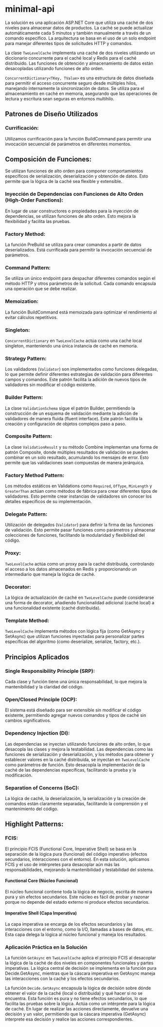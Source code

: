 # minimal-api

La solución es una aplicación ASP.NET Core que utiliza una caché de dos niveles para almacenar datos de productos. La caché se puede actualizar automáticamente cada 5 minutos y también manualmente a través de un comando específico. La arquitectura se basa en el uso de un solo endpoint para manejar diferentes tipos de solicitudes HTTP y comandos.

La clase `TwoLevelCache` implementa una caché de dos niveles utilizando un diccionario concurrente para el caché local y Redis para el caché distribuido. Las funciones de obtención y almacenamiento de datos están desacopladas utilizando funciones de alto orden.

`ConcurrentDictionary<TKey, TValue>` es una estructura de datos diseñada para permitir el acceso concurrente seguro desde múltiples hilos, manejando internamente la sincronización de datos. Se utiliza para el almacenamiento en caché en memoria, asegurando que las operaciones de lectura y escritura sean seguras en entornos multihilo.

## Patrones de Diseño Utilizados

### Currificación:

Utilizamos currificación para la función BuildCommand para permitir una invocación secuencial de parámetros en diferentes momentos.

## Composición de Funciones:

Se utilizan funciones de alto orden para componer comportamientos específicos de serialización, deserialización y obtención de datos. Esto permite que la lógica de la caché sea flexible y extensible.

### Inyección de Dependencias con Funciones de Alto Orden (High-Order Functions):

En lugar de usar constructores o propiedades para la inyección de dependencias, se utilizan funciones de alto orden. Esto mejora la flexibilidad y facilita las pruebas.

### Factory Method:

La función PreBuild se utiliza para crear comandos a partir de datos deserializados. Está currificada para permitir la invocación secuencial de parámetros.

### Command Pattern:

Se utiliza un único endpoint para despachar diferentes comandos según el método HTTP y otros parámetros de la solicitud. Cada comando encapsula una operación que se debe realizar.

### Memoization:

La función BuildCommand está memoizada para optimizar el rendimiento al evitar cálculos repetitivos.

### Singleton:

`ConcurrentDictionary` en `TwoLevelCache` actúa como una caché local singleton, manteniendo una única instancia de caché en memoria.

### Strategy Pattern:

Los validadores (`Validator`) son implementados como funciones delegadas, lo que permite definir diferentes estrategias de validación para diferentes campos y comandos. Este patrón facilita la adición de nuevos tipos de validadores sin modificar el código existente.

### Builder Pattern:

La clase `ValidationSchema` sigue el patrón Builder, permitiendo la construcción de un esquema de validación mediante la adición de validadores de manera fluida (fluent interface). Este patrón facilita la creación y configuración de objetos complejos paso a paso.

### Composite Pattern:

La clase `ValidationResult` y su método Combine implementan una forma de patrón Composite, donde múltiples resultados de validación se pueden combinar en un solo resultado, acumulando los mensajes de error. Esto permite que las validaciones sean compuestas de manera jerárquica.

### Factory Method Pattern:

Los métodos estáticos en Validations como `Required`, `OfType`, `MinLength` y `GreaterThan` actúan como métodos de fábrica para crear diferentes tipos de validadores. Esto permite crear instancias de validadores sin conocer los detalles específicos de su implementación.

### Delegate Pattern:

Utilización de delegados (`Validator`) para definir la firma de las funciones de validación. Esto permite pasar funciones como parámetros y almacenar colecciones de funciones, facilitando la modularidad y flexibilidad del código.

### Proxy:

`TwoLevelCache` actúa como un proxy para la caché distribuida, controlando el acceso a los datos almacenados en Redis y proporcionando un intermediario que maneja la lógica de caché.

### Decorator:

La lógica de actualización de caché en `TwoLevelCache` puede considerarse una forma de decorator, añadiendo funcionalidad adicional (caché local) a una funcionalidad existente (caché distribuida).

### Template Method:

`TwoLevelCache` implementa métodos con lógica fija (como GetAsync y SetAsync) que utilizan funciones inyectadas para personalizar partes específicas del algoritmo (como deserialize, serialize, factory, etc.).

## Principios Aplicados

### Single Responsibility Principle (SRP):

Cada clase y función tiene una única responsabilidad, lo que mejora la mantenibilidad y la claridad del código.

### Open/Closed Principle (OCP):

El sistema está diseñado para ser extensible sin modificar el código existente, permitiendo agregar nuevos comandos y tipos de caché sin cambios significativos.

### Dependency Injection (DI):

Las dependencias se inyectan utilizando funciones de alto orden, lo que desacopla las clases y mejora la testabilidad. Las dependencias como las funciones de serialización y deserialización, y los métodos para obtener y establecer valores en la caché distribuida, se inyectan en `TwoLevelCache` como parámetros de función. Esto desacopla la implementación de la caché de las dependencias específicas, facilitando la prueba y la modificación.

### Separation of Concerns (SoC):

La lógica de caché, la deserialización, la serialización y la creación de comandos están claramente separadas, facilitando la comprensión y el mantenimiento del código.

## Highlight Patterns:

### FCIS:

El principio FCIS (Functional Core, Imperative Shell) se basa en la separación de la lógica pura (funcional) del código imperativo (efectos secundarios, interacciones con el entorno). En esta solución, aplicamos FCIS y el uso de intérpretes para desacoplar aún más las responsabilidades, mejorando la mantenibilidad y testabilidad del sistema.

#### Functional Core (Núcleo Funcional)

El núcleo funcional contiene toda la lógica de negocio, escrita de manera pura y sin efectos secundarios. Este núcleo es fácil de probar y razonar porque no depende del estado externo ni produce efectos secundarios.

#### Imperative Shell (Capa Imperativa)

La capa imperativa se encarga de los efectos secundarios y las interacciones con el entorno, como la I/O, llamadas a bases de datos, etc. Esta capa delega la lógica al núcleo funcional y maneja los resultados.

### Aplicación Práctica en la Solución

La función `GetAsync` en `TwoLevelCache` aplica el principio FCIS al desacoplar la lógica de la caché de dos niveles en componentes funcionales y partes imperativas. La lógica central de decisión se implementa en la función pura Decide.GetAsync, mientras que la cáscara imperativa en GetAsync maneja las interacciones con la caché y los efectos secundarios.

La función `Decide.GetAsync` encapsula la lógica de decisión sobre dónde obtener el valor de la caché (local o distribuida) y qué hacer si no se encuentra. Esta función es pura y no tiene efectos secundarios, lo que facilita las pruebas sobre la lógica. Actúa como un intérprete para la lógica de caché. En lugar de realizar las acciones directamente, devuelve una decisión y un valor, permitiendo que la cáscara imperativa (GetAsync) interprete esa decisión y realice las acciones correspondientes.